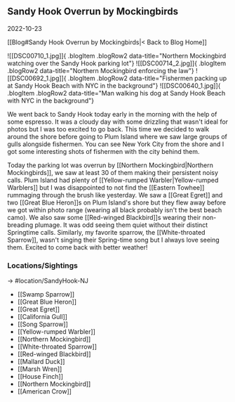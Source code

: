 ## Sandy Hook Overrun by Mockingbirds
2022-10-23

[[Blog#Sandy Hook Overrun by Mockingbirds|< Back to Blog Home]]

![[DSC00710_1.jpg]]{ .blogItem .blogRow2 data-title="Northern Mockingbird watching over the Sandy Hook parking lot"}
![[DSC00714_2.jpg]]{ .blogItem .blogRow2 data-title="Northern Mockingbird enforcing the law"}
![[DSC00692_1.jpg]]{ .blogItem .blogRow2 data-title="Fishermen packing up at Sandy Hook Beach with NYC in the background"}
![[DSC00640_1.jpg]]{ .blogItem .blogRow2 data-title="Man walking his dog at Sandy Hook Beach with NYC in the background"}

We went back to Sandy Hook today early in the morning with the help of some espresso. It was a cloudy day with some drizzling that wasn't ideal for photos but I was too excited to go back. This time we decided to walk around the shore before going to Plum Island where we saw large groups of gulls alongside fishermen. You can see New York City from the shore and I got some interesting shots of fishermen with the city behind them.

Today the parking lot was overrun by [[Northern Mockingbird|Northern Mockingbirds]], we saw at least 30 of them making their persistent noisy calls. Plum Island had plenty of [[Yellow-rumped Warbler|Yellow-rumped Warblers]] but I was disappointed to not find the [[Eastern Towhee]] rummaging through the brush like yesterday. We saw a [[Great Egret]] and two [[Great Blue Heron]]s on Plum Island's shore but they flew away before we got within photo range (wearing all black probably isn't the best beach camo). We also saw some [[Red-winged Blackbird]]s wearing their non-breading plumage. It was odd seeing them quiet without their distinct Springtime calls. Similarly, my favorite sparrow, the [[White-throated Sparrow]], wasn't singing their Spring-time song but I always love seeing them. Excited to come back with better weather!

### Locations/Sightings

-> #location/SandyHook-NJ

- [[Swamp Sparrow]]
- [[Great Blue Heron]]
- [[Great Egret]]
- [[California Gull]]
- [[Song Sparrow]]
- [[Yellow-rumped Warbler]]
- [[Northern Mockingbird]]
- [[White-throated Sparrow]]
- [[Red-winged Blackbird]]
- [[Mallard Duck]]
- [[Marsh Wren]]
- [[House Finch]]
- [[Northern Mockingbird]]
- [[American Crow]]